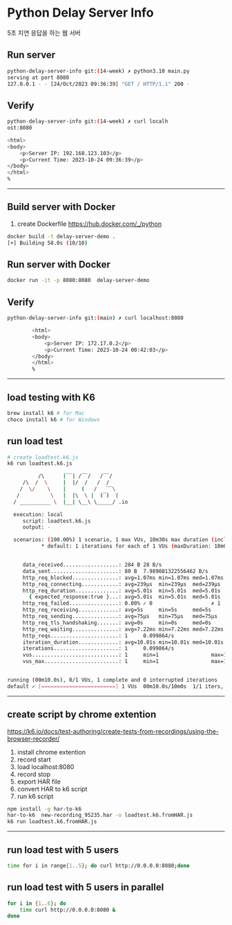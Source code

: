 # Python Delay Server Info
5초 지연 응답을 하는 웹 서버

## Run server 
```sh
python-delay-server-info git:(14-week) ✗ python3.10 main.py                 
serving at port 8080
127.0.0.1 - - [24/Oct/2023 09:36:39] "GET / HTTP/1.1" 200 -
```

## Verify
```sh
python-delay-server-info git:(14-week) ✗ curl localh
ost:8080

<html>
<body>
    <p>Server IP: 192.168.123.103</p>
    <p>Current Time: 2023-10-24 09:36:39</p>
</body>
</html>
%             
```

---

## Build server with Docker

1. create Dockerfile
https://hub.docker.com/_/python


```sh
docker build -t delay-server-demo .
[+] Building 58.0s (10/10) 
```

## Run server with Docker
```sh
docker run -it -p 8080:8080  delay-server-demo
```

## Verify
```sh
python-delay-server-info git:(main) ✗ curl localhost:8080

        <html>
        <body>
            <p>Server IP: 172.17.0.2</p>
            <p>Current Time: 2023-10-24 00:42:03</p>
        </body>
        </html>
        %                                   
```

---

## load testing with K6
```sh
brew install k6 # for Mac
choco install k6 # for Windows
```


## run load test
```sh
# create loadtest.k6.js
k6 run loadtest.k6.js 

          /\      |‾‾| /‾‾/   /‾‾/   
     /\  /  \     |  |/  /   /  /    
    /  \/    \    |     (   /   ‾‾\  
   /          \   |  |\  \ |  (‾)  | 
  / __________ \  |__| \__\ \_____/ .io

  execution: local
     script: loadtest.k6.js
     output: -

  scenarios: (100.00%) 1 scenario, 1 max VUs, 10m30s max duration (incl. graceful stop):
           * default: 1 iterations for each of 1 VUs (maxDuration: 10m0s, gracefulStop: 30s)


     data_received..................: 284 B 28 B/s
     data_sent......................: 80 B  7.989081322556462 B/s
     http_req_blocked...............: avg=1.07ms min=1.07ms med=1.07ms max=1.07ms p(90)=1.07ms p(95)=1.07ms
     http_req_connecting............: avg=239µs  min=239µs  med=239µs  max=239µs  p(90)=239µs  p(95)=239µs 
     http_req_duration..............: avg=5.01s  min=5.01s  med=5.01s  max=5.01s  p(90)=5.01s  p(95)=5.01s 
       { expected_response:true }...: avg=5.01s  min=5.01s  med=5.01s  max=5.01s  p(90)=5.01s  p(95)=5.01s 
     http_req_failed................: 0.00% ✓ 0                   ✗ 1  
     http_req_receiving.............: avg=5s     min=5s     med=5s     max=5s     p(90)=5s     p(95)=5s    
     http_req_sending...............: avg=75µs   min=75µs   med=75µs   max=75µs   p(90)=75µs   p(95)=75µs  
     http_req_tls_handshaking.......: avg=0s     min=0s     med=0s     max=0s     p(90)=0s     p(95)=0s    
     http_req_waiting...............: avg=7.22ms min=7.22ms med=7.22ms max=7.22ms p(90)=7.22ms p(95)=7.22ms
     http_reqs......................: 1     0.099864/s
     iteration_duration.............: avg=10.01s min=10.01s med=10.01s max=10.01s p(90)=10.01s p(95)=10.01s
     iterations.....................: 1     0.099864/s
     vus............................: 1     min=1                 max=1
     vus_max........................: 1     min=1                 max=1


running (00m10.0s), 0/1 VUs, 1 complete and 0 interrupted iterations
default ✓ [========================] 1 VUs  00m10.0s/10m0s  1/1 iters, 1 per VU
```


--- 

## create script by chrome extention
https://k6.io/docs/test-authoring/create-tests-from-recordings/using-the-browser-recorder/

1. install chrome extention
2. record start
3. load localhost:8080
4. record stop
5. export HAR file
6. convert HAR to k6 script
7. run k6 script

```sh
npm install -g har-to-k6
har-to-k6  new-recording_95235.har -o loadtest.k6.fromHAR.js
k6 run loadtest.k6.fromHAR.js 
```

---

## run load test with 5 users
```sh
time for i in range{1..5}; do curl http://0.0.0.0:8080;done
```

## run load test with 5 users in parallel
```sh
for i in {1..6}; do
    time curl http://0.0.0.0:8080 &
done
